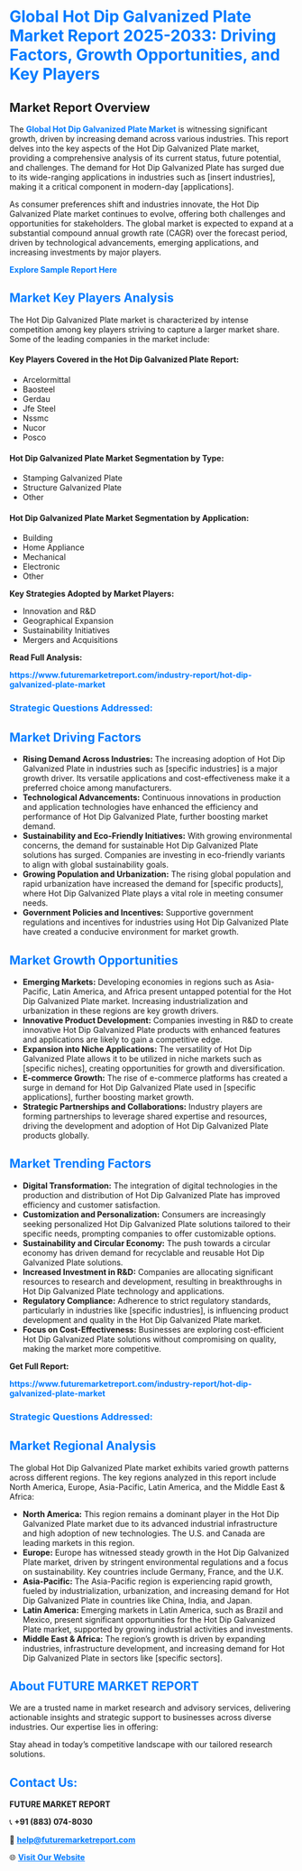 <h1 style="color: #007BFF;">Global Hot Dip Galvanized Plate Market Report 2025-2033: Driving Factors, Growth Opportunities, and Key Players</h1>

<section id="overview">
<h2>Market Report Overview</h2>
<p>The <a href="https://www.futuremarketreport.com/industry-report/hot-dip-galvanized-plate-market" style="color: #007BFF; text-decoration: none;"><strong>Global Hot Dip Galvanized Plate Market</strong></a> is witnessing significant growth, driven by increasing demand across various industries. This report delves into the key aspects of the Hot Dip Galvanized Plate market, providing a comprehensive analysis of its current status, future potential, and challenges. The demand for Hot Dip Galvanized Plate has surged due to its wide-ranging applications in industries such as [insert industries], making it a critical component in modern-day [applications].</p>
<p>As consumer preferences shift and industries innovate, the Hot Dip Galvanized Plate market continues to evolve, offering both challenges and opportunities for stakeholders. The global market is expected to expand at a substantial compound annual growth rate (CAGR) over the forecast period, driven by technological advancements, emerging applications, and increasing investments by major players.</p>
</section>

<section id="overview">
<p><a href="https://www.futuremarketreport.com/request-sample/reportId=31013" style="color: #007BFF; text-decoration: none;"><strong>Explore Sample Report Here</strong></a></p>
</section>

<section id="key-players">
<h2 style="color: #007BFF;">Market Key Players Analysis</h2>
<p>The Hot Dip Galvanized Plate market is characterized by intense competition among key players striving to capture a larger market share. Some of the leading companies in the market include:</p>
<h4>Key Players Covered in the Hot Dip Galvanized Plate Report:</h4>
<ul><li>Arcelormittal</li><li>Baosteel</li><li>Gerdau</li><li>Jfe Steel</li><li>Nssmc</li><li>Nucor</li><li>Posco</li></ul>
<h4>Hot Dip Galvanized Plate Market Segmentation by Type:</h4>
<ul><li>Stamping Galvanized Plate</li><li>Structure Galvanized Plate</li><li>Other</li></ul>

<h4>Hot Dip Galvanized Plate Market Segmentation by Application:</h4>
<ul><li>Building</li><li>Home Appliance</li><li>Mechanical</li><li>Electronic</li><li>Other</li></ul>
<p><strong>Key Strategies Adopted by Market Players:</strong></p>
<ul>
<li>Innovation and R&D</li>
<li>Geographical Expansion</li>
<li>Sustainability Initiatives</li>
<li>Mergers and Acquisitions</li>
</ul>
</section>

<section>
<p><strong>Read Full Analysis: </strong></p><a href="https://www.futuremarketreport.com/industry-report/hot-dip-galvanized-plate-market" style="color: #007BFF; text-decoration: none;"><strong>https://www.futuremarketreport.com/industry-report/hot-dip-galvanized-plate-market</strong></a>
<h3 style="color: #007BFF;">Strategic Questions Addressed:</h3>
</section>

<section id="driving-factors">
<h2 style="color: #007BFF;">Market Driving Factors</h2>
<ul>
<li><strong>Rising Demand Across Industries:</strong> The increasing adoption of Hot Dip Galvanized Plate in industries such as [specific industries] is a major growth driver. Its versatile applications and cost-effectiveness make it a preferred choice among manufacturers.</li>
<li><strong>Technological Advancements:</strong> Continuous innovations in production and application technologies have enhanced the efficiency and performance of Hot Dip Galvanized Plate, further boosting market demand.</li>
<li><strong>Sustainability and Eco-Friendly Initiatives:</strong> With growing environmental concerns, the demand for sustainable Hot Dip Galvanized Plate solutions has surged. Companies are investing in eco-friendly variants to align with global sustainability goals.</li>
<li><strong>Growing Population and Urbanization:</strong> The rising global population and rapid urbanization have increased the demand for [specific products], where Hot Dip Galvanized Plate plays a vital role in meeting consumer needs.</li>
<li><strong>Government Policies and Incentives:</strong> Supportive government regulations and incentives for industries using Hot Dip Galvanized Plate have created a conducive environment for market growth.</li>
</ul>
</section>

<section id="growth-opportunities">
<h2 style="color: #007BFF;">Market Growth Opportunities</h2>
<ul>
<li><strong>Emerging Markets:</strong> Developing economies in regions such as Asia-Pacific, Latin America, and Africa present untapped potential for the Hot Dip Galvanized Plate market. Increasing industrialization and urbanization in these regions are key growth drivers.</li>
<li><strong>Innovative Product Development:</strong> Companies investing in R&D to create innovative Hot Dip Galvanized Plate products with enhanced features and applications are likely to gain a competitive edge.</li>
<li><strong>Expansion into Niche Applications:</strong> The versatility of Hot Dip Galvanized Plate allows it to be utilized in niche markets such as [specific niches], creating opportunities for growth and diversification.</li>
<li><strong>E-commerce Growth:</strong> The rise of e-commerce platforms has created a surge in demand for Hot Dip Galvanized Plate used in [specific applications], further boosting market growth.</li>
<li><strong>Strategic Partnerships and Collaborations:</strong> Industry players are forming partnerships to leverage shared expertise and resources, driving the development and adoption of Hot Dip Galvanized Plate products globally.</li>
</ul>
</section>

<section id="trending-factors">
<h2 style="color: #007BFF;">Market Trending Factors</h2>
<ul>
<li><strong>Digital Transformation:</strong> The integration of digital technologies in the production and distribution of Hot Dip Galvanized Plate has improved efficiency and customer satisfaction.</li>
<li><strong>Customization and Personalization:</strong> Consumers are increasingly seeking personalized Hot Dip Galvanized Plate solutions tailored to their specific needs, prompting companies to offer customizable options.</li>
<li><strong>Sustainability and Circular Economy:</strong> The push towards a circular economy has driven demand for recyclable and reusable Hot Dip Galvanized Plate solutions.</li>
<li><strong>Increased Investment in R&D:</strong> Companies are allocating significant resources to research and development, resulting in breakthroughs in Hot Dip Galvanized Plate technology and applications.</li>
<li><strong>Regulatory Compliance:</strong> Adherence to strict regulatory standards, particularly in industries like [specific industries], is influencing product development and quality in the Hot Dip Galvanized Plate market.</li>
<li><strong>Focus on Cost-Effectiveness:</strong> Businesses are exploring cost-efficient Hot Dip Galvanized Plate solutions without compromising on quality, making the market more competitive.</li>
</ul>
</section>

<section>
<p><strong>Get Full Report: </strong></p><a href="https://www.futuremarketreport.com/industry-report/hot-dip-galvanized-plate-market" style="color: #007BFF; text-decoration: none;"><strong>https://www.futuremarketreport.com/industry-report/hot-dip-galvanized-plate-market</strong></a>
<h3 style="color: #007BFF;">Strategic Questions Addressed:</h3>
</section>


<section id="regional-analysis">
<h2 style="color: #007BFF;">Market Regional Analysis</h2>
<p>The global Hot Dip Galvanized Plate market exhibits varied growth patterns across different regions. The key regions analyzed in this report include North America, Europe, Asia-Pacific, Latin America, and the Middle East & Africa:</p>
<ul>
<li><strong>North America:</strong> This region remains a dominant player in the Hot Dip Galvanized Plate market due to its advanced industrial infrastructure and high adoption of new technologies. The U.S. and Canada are leading markets in this region.</li>
<li><strong>Europe:</strong> Europe has witnessed steady growth in the Hot Dip Galvanized Plate market, driven by stringent environmental regulations and a focus on sustainability. Key countries include Germany, France, and the U.K.</li>
<li><strong>Asia-Pacific:</strong> The Asia-Pacific region is experiencing rapid growth, fueled by industrialization, urbanization, and increasing demand for Hot Dip Galvanized Plate in countries like China, India, and Japan.</li>
<li><strong>Latin America:</strong> Emerging markets in Latin America, such as Brazil and Mexico, present significant opportunities for the Hot Dip Galvanized Plate market, supported by growing industrial activities and investments.</li>
<li><strong>Middle East & Africa:</strong> The region’s growth is driven by expanding industries, infrastructure development, and increasing demand for Hot Dip Galvanized Plate in sectors like [specific sectors].</li>
</ul>
</section>

<footer>
<h2 style="color: #007BFF;">About FUTURE MARKET REPORT</h2>
<p>We are a trusted name in market research and advisory services, delivering actionable insights and strategic support to businesses across diverse industries. Our expertise lies in offering:</p>

<p>Stay ahead in today’s competitive landscape with our tailored research solutions.</p>

<h2 style="color: #007BFF;">Contact Us:</h2>
<p><strong>FUTURE MARKET REPORT</strong></p>
<p>📞 <strong>+91 (883) 074-8030</strong></p>
<p>📧 <strong><a href="mailto:help@futuremarketreport.com" style="color: #007BFF;">help@futuremarketreport.com</a></strong></p>
<p>🌐 <strong><a href="https://www.futuremarketreport.com/" style="color: #007BFF;">Visit Our Website</a></strong></p>
</footer>
